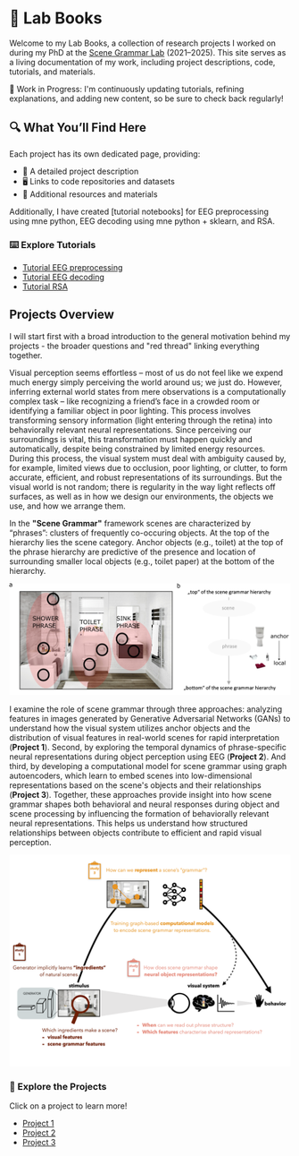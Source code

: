 # 🧠 Lab Books

Welcome to my Lab Books, a collection of research projects I worked on during my PhD at the [Scene Grammar Lab](https://www.scenegrammarlab.com/) (2021–2025). This site serves as a living documentation of my work, including project descriptions, code, tutorials, and materials.

🚧 Work in Progress: I'm continuously updating tutorials, refining explanations, and adding new content, so be sure to check back regularly!

## 🔍 What You’ll Find Here

Each project has its own dedicated page, providing:

- 📖 A detailed project description
- 🖥️ Links to code repositories and datasets
- 🔗 Additional resources and materials

Additionally, I have created [tutorial notebooks] for EEG preprocessing using mne python, EEG decoding using mne python + sklearn, and RSA.

### ⌨️ Explore Tutorials
- [Tutorial EEG preprocessing](tutorials/eeg-preprocessing.md)
- [Tutorial EEG decoding](tutorials/eeg-decoding.md)
- [Tutorial RSA](tutorials/rsa.md)

## Projects Overview

I will start first with a broad introduction to the general motivation behind my projects - the broader questions and "red thread" linking everything together. 

Visual perception seems effortless – most of us do not feel like we expend much energy simply perceiving the world around us; we just do. However, inferring external world states from mere observations is a computationally complex task – like recognizing a friend’s face in a crowded room or identifying a familiar object in poor lighting. This process involves transforming sensory information (light entering through the retina) into behaviorally relevant neural representations. Since perceiving our surroundings is vital, this transformation must happen quickly and automatically, despite being constrained by limited energy resources. During this process, the visual system must deal with ambiguity caused by, for example, limited views due to occlusion, poor lighting, or clutter, to form accurate, efficient, and robust representations of its surroundings. But the visual world is not random; there is regularity in the way light reflects off surfaces, as well as in how we design our environments, the objects
we use, and how we arrange them.

In the **"Scene Grammar"**  framework scenes are characterized by “phrases”: clusters of frequently
co-occuring objects. At the top of the hierarchy lies the scene category. Anchor objects (e.g., toilet) at the top of the phrase hierarchy are predictive of the presence and location of surrounding smaller local objects (e.g., toilet paper) at the
bottom of the hierarchy.

![Figure 0.2: Projects Overview](assets/images/Figure02.png)

I examine the role of scene grammar through three approaches: analyzing features in images generated by Generative Adversarial Networks (GANs) to understand how the visual system utilizes anchor objects and the distribution of visual features in real-world scenes for rapid interpretation (**Project 1**). Second, by exploring the temporal dynamics of phrase-specific neural representations during object perception using EEG (**Project 2**). And third, by developing a computational model for scene grammar using graph autoencoders, which learn to embed scenes into low-dimensional representations based on the scene's objects and their relationships (**Project 3**). Together, these approaches provide insight into how scene grammar shapes both behavioral and neural responses during object and scene processing by influencing
the formation of behaviorally relevant neural representations. This helps us understand how structured relationships between objects contribute to efficient and rapid visual perception.

![Figure 0.2: Projects Overview](assets/images/Figure0.png)

### 🚀 Explore the Projects

Click on a project to learn more!

- [Project 1](projects/project-1.md)
- [Project 2](projects/project-2.md)
- [Project 3](projects/project-3.md)